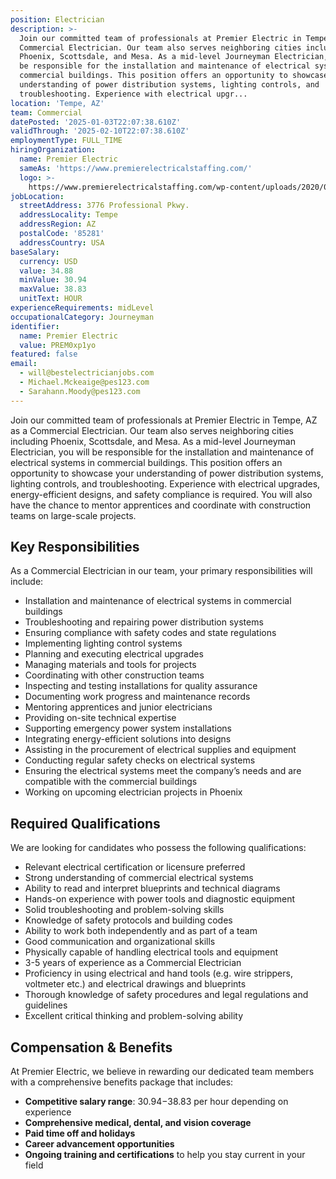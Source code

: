 ```yaml
---
position: Electrician
description: >-
  Join our committed team of professionals at Premier Electric in Tempe, AZ as a
  Commercial Electrician. Our team also serves neighboring cities including
  Phoenix, Scottsdale, and Mesa. As a mid-level Journeyman Electrician, you will
  be responsible for the installation and maintenance of electrical systems in
  commercial buildings. This position offers an opportunity to showcase your
  understanding of power distribution systems, lighting controls, and
  troubleshooting. Experience with electrical upgr...
location: 'Tempe, AZ'
team: Commercial
datePosted: '2025-01-03T22:07:38.610Z'
validThrough: '2025-02-10T22:07:38.610Z'
employmentType: FULL_TIME
hiringOrganization:
  name: Premier Electric
  sameAs: 'https://www.premierelectricalstaffing.com/'
  logo: >-
    https://www.premierelectricalstaffing.com/wp-content/uploads/2020/05/Premier-Electrical-Staffing-logo.png
jobLocation:
  streetAddress: 3776 Professional Pkwy.
  addressLocality: Tempe
  addressRegion: AZ
  postalCode: '85281'
  addressCountry: USA
baseSalary:
  currency: USD
  value: 34.88
  minValue: 30.94
  maxValue: 38.83
  unitText: HOUR
experienceRequirements: midLevel
occupationalCategory: Journeyman
identifier:
  name: Premier Electric
  value: PREM0xp1yo
featured: false
email:
  - will@bestelectricianjobs.com
  - Michael.Mckeaige@pes123.com
  - Sarahann.Moody@pes123.com
---
```




Join our committed team of professionals at Premier Electric in Tempe, AZ as a Commercial Electrician. Our team also serves neighboring cities including Phoenix, Scottsdale, and Mesa. As a mid-level Journeyman Electrician, you will be responsible for the installation and maintenance of electrical systems in commercial buildings. This position offers an opportunity to showcase your understanding of power distribution systems, lighting controls, and troubleshooting. Experience with electrical upgrades, energy-efficient designs, and safety compliance is required. You will also have the chance to mentor apprentices and coordinate with construction teams on large-scale projects.

## Key Responsibilities
As a Commercial Electrician in our team, your primary responsibilities will include:

- Installation and maintenance of electrical systems in commercial buildings
- Troubleshooting and repairing power distribution systems
- Ensuring compliance with safety codes and state regulations
- Implementing lighting control systems
- Planning and executing electrical upgrades
- Managing materials and tools for projects
- Coordinating with other construction teams
- Inspecting and testing installations for quality assurance
- Documenting work progress and maintenance records
- Mentoring apprentices and junior electricians
- Providing on-site technical expertise
- Supporting emergency power system installations
- Integrating energy-efficient solutions into designs
- Assisting in the procurement of electrical supplies and equipment
- Conducting regular safety checks on electrical systems
- Ensuring the electrical systems meet the company’s needs and are compatible with the commercial buildings
- Working on upcoming electrician projects in Phoenix

## Required Qualifications
We are looking for candidates who possess the following qualifications:

- Relevant electrical certification or licensure preferred
- Strong understanding of commercial electrical systems
- Ability to read and interpret blueprints and technical diagrams
- Hands-on experience with power tools and diagnostic equipment
- Solid troubleshooting and problem-solving skills
- Knowledge of safety protocols and building codes
- Ability to work both independently and as part of a team
- Good communication and organizational skills
- Physically capable of handling electrical tools and equipment
- 3-5 years of experience as a Commercial Electrician
- Proficiency in using electrical and hand tools (e.g. wire strippers, voltmeter etc.) and electrical drawings and blueprints
- Thorough knowledge of safety procedures and legal regulations and guidelines
- Excellent critical thinking and problem-solving ability

## Compensation & Benefits
At Premier Electric, we believe in rewarding our dedicated team members with a comprehensive benefits package that includes:

- **Competitive salary range**: $30.94-$38.83 per hour depending on experience
- **Comprehensive medical, dental, and vision coverage**
- **Paid time off and holidays**
- **Career advancement opportunities**
- **Ongoing training and certifications** to help you stay current in your field